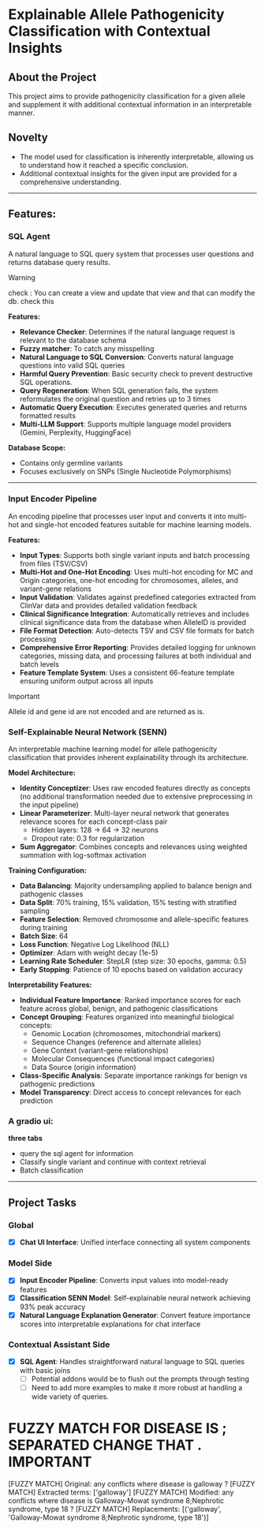 # Explainable Allele Pathogenicity Classification with Contextual Insights

## About the Project
This project aims to provide pathogenicity classification for a given allele and supplement it with additional contextual information in an interpretable manner.

## Novelty
- The model used for classification is inherently interpretable, allowing us to understand how it reached a specific conclusion.
- Additional contextual insights for the given input are provided for a comprehensive understanding.

---

## Features:

### SQL Agent
A natural language to SQL query system that processes user questions and returns database query results.

> [!WARNING]
>check : You can create a view and update that view and that can modify the db. check this


**Features:**
- **Relevance Checker**: Determines if the natural language request is relevant to the database schema
- **Fuzzy matcher**: To catch any misspelling 
- **Natural Language to SQL Conversion**: Converts natural language questions into valid SQL queries
- **Harmful Query Prevention**: Basic security check to prevent destructive SQL operations.
- **Query Regeneration**: When SQL generation fails, the system reformulates the original question and retries up to 3 times
- **Automatic Query Execution**: Executes generated queries and returns formatted results
- **Multi-LLM Support**: Supports multiple language model providers (Gemini, Perplexity, HuggingFace)

**Database Scope:**
- Contains only germline variants
- Focuses exclusively on SNPs (Single Nucleotide Polymorphisms)
---
### Input Encoder Pipeline
An encoding pipeline that processes user input and converts it into multi-hot and single-hot encoded features suitable for machine learning models.

**Features:**
- **Input Types**: Supports both single variant inputs and batch processing from files (TSV/CSV)
- **Multi-Hot and One-Hot Encoding**: Uses multi-hot encoding for MC and Origin categories, one-hot encoding for chromosomes, alleles, and variant-gene relations
- **Input Validation**: Validates against predefined categories extracted from ClinVar data and provides detailed validation feedback
- **Clinical Significance Integration**: Automatically retrieves and includes clinical significance data from the database when AlleleID is provided
- **File Format Detection**: Auto-detects TSV and CSV file formats for batch processing
- **Comprehensive Error Reporting**: Provides detailed logging for unknown categories, missing data, and processing failures at both individual and batch levels
- **Feature Template System**: Uses a consistent 66-feature template ensuring uniform output across all inputs

> [!IMPORTANT]
> Allele id and gene id are not encoded and are returned as is.


### Self-Explainable Neural Network (SENN)
An interpretable machine learning model for allele pathogenicity classification that provides inherent explainability through its architecture.

**Model Architecture:**
- **Identity Conceptizer**: Uses raw encoded features directly as concepts (no additional transformation needed due to extensive preprocessing in the input pipeline)
- **Linear Parameterizer**: Multi-layer neural network that generates relevance scores for each concept-class pair
  - Hidden layers: 128 → 64 → 32 neurons
  - Dropout rate: 0.3 for regularization
- **Sum Aggregator**: Combines concepts and relevances using weighted summation with log-softmax activation

**Training Configuration:**
- **Data Balancing**: Majority undersampling applied to balance benign and pathogenic classes
- **Data Split**: 70% training, 15% validation, 15% testing with stratified sampling
- **Feature Selection**: Removed chromosome and allele-specific features during training
- **Batch Size**: 64
- **Loss Function**: Negative Log Likelihood (NLL)
- **Optimizer**: Adam with weight decay (1e-5)
- **Learning Rate Scheduler**: StepLR (step size: 30 epochs, gamma: 0.5)
- **Early Stopping**: Patience of 10 epochs based on validation accuracy

**Interpretability Features:**
- **Individual Feature Importance**: Ranked importance scores for each feature across global, benign, and pathogenic classifications
- **Concept Grouping**: Features organized into meaningful biological concepts:
  - Genomic Location (chromosomes, mitochondrial markers)
  - Sequence Changes (reference and alternate alleles)
  - Gene Context (variant-gene relationships)
  - Molecular Consequences (functional impact categories)
  - Data Source (origin information)
- **Class-Specific Analysis**: Separate importance rankings for benign vs pathogenic predictions
- **Model Transparency**: Direct access to concept relevances for each prediction

### A gradio ui:
**three tabs**
- query the sql agent for information
- Classify single variant and continue with context retrieval
- Batch classification

--- 
## Project Tasks

### Global
- [X] **Chat UI Interface**: Unified interface connecting all system components

### Model Side
- [x] **Input Encoder Pipeline**: Converts input values into model-ready features
- [x] **Classification SENN Model**: Self-explainable neural network achieving 93% peak accuracy
- [X] **Natural Language Explanation Generator**: Convert feature importance scores into interpretable explanations for chat interface

### Contextual Assistant Side
- [x] **SQL Agent**: Handles straightforward natural language to SQL queries with basic joins
    - [ ] Potential addons would be to flush out the prompts through testing
    - [ ] Need to add more examples to make it more robust at handling a wide variety of queries.

# FUZZY MATCH FOR DISEASE IS ; SEPARATED CHANGE THAT . IMPORTANT 

[FUZZY MATCH] Original: any conflicts where  disease is galloway ?
[FUZZY MATCH] Extracted terms: ['galloway']
[FUZZY MATCH] Modified: any conflicts where  disease is Galloway-Mowat syndrome 8;Nephrotic syndrome, type 18 ?
[FUZZY MATCH] Replacements: [('galloway', 'Galloway-Mowat syndrome 8;Nephrotic syndrome, type 18')]
